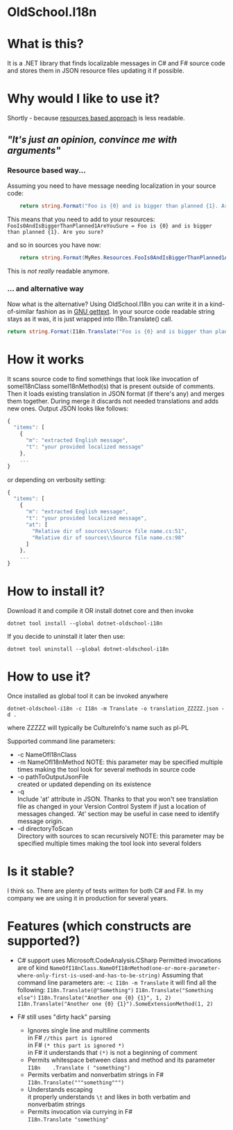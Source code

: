 # OldSchool.I18n

# What is this?

It is a .NET library that finds localizable messages in C# and F# source code and stores them in JSON resource files updating it if possible. 

# Why would I like to use it?
Shortly - because [resources based approach](https://www.codeproject.com/Articles/778040/Beginners-Tutorial-on-Globalization-and-Localizati) is less readable.

## _"It's just an opinion, convince me with arguments"_

### Resource based way...

Assuming you need to have message needing localization in your source code:

```csharp
	return string.Format("Foo is {0} and is bigger than planned {1}. Are you sure?", someVar, actual);
```

This means that you need to add to your resources:
```FooIs0AndIsBiggerThanPlanned1AreYouSure = Foo is {0} and is bigger than planned {1}. Are you sure?```

and so in sources you have now:

```csharp
	return string.Format(MyRes.Resources.FooIs0AndIsBiggerThanPlanned1AreYouSure, someVar, actual));
```

This is _not really_ readable anymore. 

### ... and alternative way
Now what is the alternative? Using OldSchool.I18n you can write it in a kind-of-similar fashion as in [GNU gettext](https://en.wikipedia.org/wiki/Gettext). In your source code readable string stays as it was, it is just wrapped into I18n.Translate() call.

```csharp
return string.Format(I18n.Translate("Foo is {0} and is bigger than planned {1}. Are you sure?"), someVar, actual);
```

# How it works

It scans source code to find somethings that look like invocation of someI18nClass someI18nMethod(s) that is present outside of comments.
Then it loads existing translation in JSON format (if there's any) and merges them together. During merge it discards not needed translations and adds new ones. Output JSON looks like follows:

```javascript
{
  "items": [
    {
      "m": "extracted English message",
      "t": "your provided localized message"
    },
	...
}
```

or depending on verbosity setting:

```javascript
{
  "items": [
    {
      "m": "extracted English message",
      "t": "your provided localized message",
      "at": [
        "Relative dir of sources\\Source file name.cs:51",
        "Relative dir of sources\\Source file name.cs:98"
	  ]
    },
	...
}
```

# How to install it?

Download it and compile it OR install dotnet core and then invoke 
```
dotnet tool install --global dotnet-oldschool-i18n
``` 

If you decide to uninstall it later then use: 
```
dotnet tool uninstall --global dotnet-oldschool-i18n
```

# How to use it?

Once installed as global tool it can be invoked anywhere

```
dotnet-oldschool-i18n -c I18n -m Translate -o translation_ZZZZZ.json -d .
```

where ZZZZZ will typically be CultureInfo's name such as pl-PL

Supported command line parameters:
 * -c NameOfI18nClass
 * -m NameOfI18nMethod
 NOTE: this parameter may be specified multiple times making the tool look for several methods in source code
 * -o pathToOutputJsonFile  
  created or updated depending on its existence
 * -q  
 Include 'at' attribute in JSON. Thanks to that you won't see translation file as changed in your Version Control System if just a location of messages changed.
 'At' section may be useful in case need to identify message origin.
 * -d directoryToScan  
 Directory with sources to scan recursively
 NOTE: this parameter may be specified multiple times making the tool look into several folders
 
# Is it stable?
I think so. There are plenty of tests written for both C&#35; and F&#35;. In my company we are using it in production for several years.

# Features (which constructs are supported?)
 * C# support uses Microsoft.CodeAnalysis.CSharp
   Permitted invocations are of kind ```NameOfI18nClass.NameOfI18nMethod(one-or-more-parameter-where-only-first-is-used-and-has-to-be-string)```
   Assuming that command line parameters are: ```-c I18n -m Translate``` 
   it will find all the following: 
   ```I18n.Translate(@"Something")``` 
   ```I18n.Translate("Something else")```
   ```I18n.Translate("Another one {0} {1}", 1, 2)```
   ```I18n.Translate("Another one {0} {1}").SomeExtensionMethod(1, 2)```

 * F# still uses "dirty hack" parsing 
   * Ignores single line and multiline comments  
 in F&#35; ```//this part is ignored```  
 in F&#35; ```(* this part is ignored *)```  
 in F&#35; it understands that ```(*)``` is not a beginning of comment
   * Permits whitespace between class and method and its parameter  
  ```I18n    .Translate ( "something") ```
   * Permits verbatim and nonverbatim strings
 in F&#35; ```I18n.Translate("""something""")```
   * Understands escaping  
 it properly understands ```\t``` and likes in both verbatim and nonverbatim strings
   * Permits invocation via currying in F&#35;   
 ```I18n.Translate "something"```

